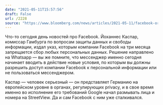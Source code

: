 ```yaml
---
date: "2021-05-11T15:57:56"
draft: False
url: /2228
source: "https://www.bloomberg.com/news/articles/2021-05-11/facebook-ordered-to-stop-collecting-german-whatsapp-users-data"
---
```


Что-то сегодня день новостей про Facebook. Йоханнес Каспар, комиссар Гамбурга по вопросам защиты данных и свободы информации, издал указ, которым компании Facebook на три месяца запрещается сбор любых персональных данных. Решение направлено на Whatsapp — вы же помните, что мессенджер именно сегодня начинает вводить в действие новые условия, по которым вы должны разрешить доступ компании Facebook к персональной информации или не пользоваться мессенджером.

Каспар — человек серьезный — он представляет Германию на европейском уровне в органах, регулирующих privacy, и в свое время именно во исполнение его требований Google начал размывать лица и номера на StreetView. Да и сам Facebook с ним уже сталкивался.

